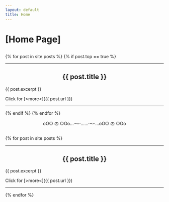 ```yaml
---
layout: default
title: Home
---
```


# [Home Page]

<center><h2><Features🌹置、顶\></h2></center>

{% for post in site.posts %}
{% if post.top == true %}

---

<center><h2>{{ post.title }}</h2></center>

{{ post.excerpt }}

Click for [>more\<]({{ post.url }})

---

{% endif %}
{% endfor %}

<center>οΟ○     の     ○Οο…·～·……·～·…οΟ○     の     ○Οο</center>

<center><h2><Latest🌸Posts\></h2></center>

{% for post in site.posts %}

---

<center><h2>{{ post.title }}</h2></center>

{{ post.excerpt }}

Click for [>more\<]({{ post.url }})

---

{% endfor %}
